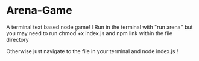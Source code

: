 # Arena-Game
A terminal text based node game! 
I Run in the terminal with "run arena" 
but you may need to run chmod +x index.js
and npm link within the file directory

Otherwise just navigate to the file in your terminal and node index.js !
